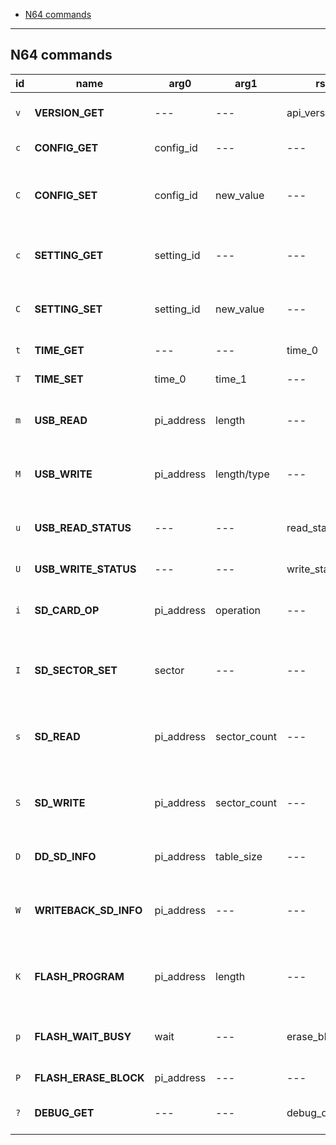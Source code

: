 - [N64 commands](#n64-commands)

---

## N64 commands

| id  | name                  | arg0       | arg1         | rsp0             | rsp1           | description                                        |
| --- | --------------------- | ---------- | ------------ | ---------------- | -------------- | -------------------------------------------------- |
| `v` | **VERSION_GET**       | ---        | ---          | api_version      | ---            | Get command API version                            |
| `c` | **CONFIG_GET**        | config_id  | ---          | ---              | current_value  | Get config option                                  |
| `C` | **CONFIG_SET**        | config_id  | new_value    | ---              | previous_value | Set config option and get previous value           |
| `c` | **SETTING_GET**       | setting_id | ---          | ---              | current_value  | Get persistent setting option                      |
| `C` | **SETTING_SET**       | setting_id | new_value    | ---              | ---            | Set persistent setting option                      |
| `t` | **TIME_GET**          | ---        | ---          | time_0           | time_1         | Get current RTC value                              |
| `T` | **TIME_SET**          | time_0     | time_1       | ---              | ---            | Set RTC value                                      |
| `m` | **USB_READ**          | pi_address | length       | ---              | ---            | Receive data from USB to flashcart                 |
| `M` | **USB_WRITE**         | pi_address | length/type  | ---              | ---            | Send data from from flashcart to USB               |
| `u` | **USB_READ_STATUS**   | ---        | ---          | read_status/type | length         | Get USB read status and type/length                |
| `U` | **USB_WRITE_STATUS**  | ---        | ---          | write_status     | ---            | Get USB write status                               |
| `i` | **SD_CARD_OP**        | pi_address | operation    | ---              | return_data    | Perform special operation on SD card               |
| `I` | **SD_SECTOR_SET**     | sector     | ---          | ---              | ---            | Set starting sector for next SD card R/W operation |
| `s` | **SD_READ**           | pi_address | sector_count | ---              | ---            | Read sectors from SD card to flashcart             |
| `S` | **SD_WRITE**          | pi_address | sector_count | ---              | ---            | Write sectors from flashcart to SD card            |
| `D` | **DD_SD_INFO**        | pi_address | table_size   | ---              | ---            | Set 64DD disk SD sector info                       |
| `W` | **WRITEBACK_SD_INFO** | pi_address | ---          | ---              | ---            | Load writeback SD sector table and enable it       |
| `K` | **FLASH_PROGRAM**     | pi_address | length       | ---              | ---            | Program flash with bytes loaded into data buffer   |
| `p` | **FLASH_WAIT_BUSY**   | wait       | ---          | erase_block_size | ---            | Wait until flash ready / get block erase size      |
| `P` | **FLASH_ERASE_BLOCK** | pi_address | ---          | ---              | ---            | Start flash block erase                            |
| `?` | **DEBUG_GET**         | ---        | ---          | debug_data_0     | debug_data_1   | Get internal FPGA debug info                       |
